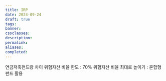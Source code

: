 ```yaml
---
title: IRP
date: 2024-09-24
draft: true
tags:
banner:
cssclasses:
description:
permalink:
aliases:
completed:
---
```

연금저축펀드랑 차이
위험자산 비율 한도 : 70%
위험자산 비율 최대로 높이기 : 혼합형펀드 활용

